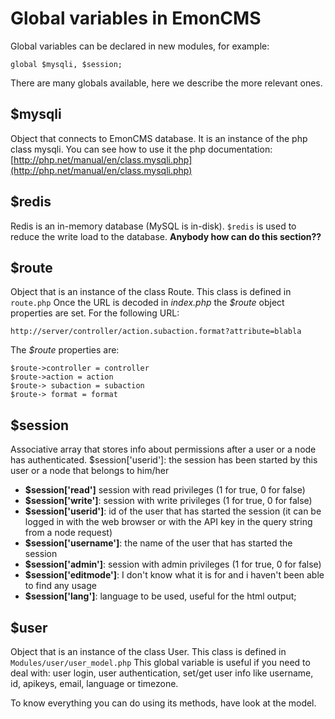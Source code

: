 # Global variables in EmonCMS
Global variables can be declared in new modules, for example:
```
global $mysqli, $session;
```
There are many globals available, here we describe the more relevant ones.

## $mysqli
Object that connects to EmonCMS database. It is an instance of the php class mysqli. You can see how to use it the php documentation: [http://php.net/manual/en/class.mysqli.php](http://php.net/manual/en/class.mysqli.php)
## $redis
Redis is an in-memory database (MySQL is in-disk). `$redis` is used to reduce the write load to the database. 
__Anybody how can do this section??__
## $route
Object that is an instance of the class Route. This class is defined in `route.php`
Once the URL is decoded in *index.php* the *$route* object properties are set. For the following URL:
```
http://server/controller/action.subaction.format?attribute=blabla
```
The *$route* properties are:
```
$route->controller = controller
$route->action = action 
$route-> subaction = subaction
$route-> format = format
```
## $session
Associative array that stores info about permissions after a user or a node has authenticated.
$session['userid']: the session has been started by this user or a node that belongs to him/her
- **$session['read']** session with read privileges (1 for true, 0 for false)
- **$session['write']**: session with write privileges (1 for true, 0 for false)
- **$session['userid']**: id of the user that has started the session (it can be logged in with the web browser or with the API key in the query string from a node request)
- **$session['username']**: the name of the user that has started the session 
- **$session['admin']**: session with admin privileges (1 for true, 0 for false)
- **$session['editmode']**: I don't know what it is for and i haven't been able to find any usage
- **$session['lang']**: language to be used, useful for the html output;

## $user
Object that is an instance of the class User. This class is defined in `Modules/user/user_model.php` 
This global variable is useful if you need to deal with: user login, user authentication, set/get user info like username, id, apikeys, email, language or timezone.

To know everything you can do using its methods, have look at the model.

